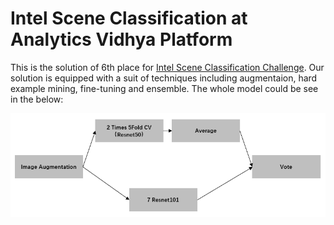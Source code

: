 # Intel Scene Classification at Analytics Vidhya Platform

This is the solution of 6th place for [Intel Scene Classification Challenge](https://datahack.analyticsvidhya.com/contest/practice-problem-intel-scene-classification-challe/). Our solution is equipped with a suit of techniques including augmentaion, 
hard example mining, fine-tuning and ensemble. The whole model could be see in the below:

![alt text](model.PNG)